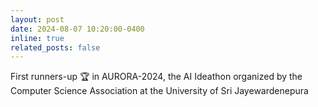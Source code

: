 ```yaml
---
layout: post
date: 2024-08-07 10:20:00-0400
inline: true
related_posts: false
---
```


First runners-up 🏆 in AURORA-2024, the AI Ideathon organized by the Computer Science Association at the University of Sri Jayewardenepura 
